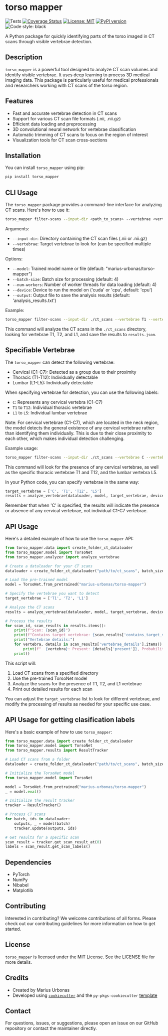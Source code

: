 # torso mapper
![Tests](https://github.com/MariusUrbonas/torso-mapper/actions/workflows/ci_cd.yml/badge.svg) [![Coverage Status](https://coveralls.io/repos/github/MariusUrbonas/torso-mapper/badge.svg?branch=main)](https://coveralls.io/github/MariusUrbonas/torso-mapper?branch=main) [![License: MIT](https://img.shields.io/badge/License-MIT-yellow.svg)](https://opensource.org/licenses/MIT) [![PyPI version](https://badge.fury.io/py/your-package-name.svg)](https://badge.fury.io/py/your-package-name) ![Code style: black](https://img.shields.io/badge/code%20style-black-000000.svg)

A Python package for quickly identifying parts of the torso imaged in CT scans through visible vertebrae detection.

## Description

`torso_mapper` is a powerful tool designed to analyze CT scan volumes and identify visible vertebrae. It uses deep learning to process 3D medical imaging data. This package is particularly useful for medical professionals and researchers working with CT scans of the torso region.

## Features

- Fast and accurate vertebrae detection in CT scans
- Support for various CT scan file formats (.nii, .nii.gz)
- Efficient data loading and preprocessing
- 3D convolutional neural network for vertebrae classification
- Automatic trimming of CT scans to focus on the region of interest
- Visualization tools for CT scan cross-sections

## Installation

You can install `torso_mapper` using pip:

```bash
pip install torso_mapper
```

## CLI Usage

The `torso_mapper` package provides a command-line interface for analyzing CT scans. Here's how to use it:

```bash
torso_mapper filter-scans --input-dir <path_to_scans> --vertebrae <vertebra1> --vertebrae <vertebra2> [OPTIONS]
```

Arguments:
- `--input-dir`: Directory containing the CT scan files (.nii or .nii.gz)
- `--vertebrae`: Target vertebrae to look for (can be specified multiple times)

Options:
- `--model`: Trained model name or file (default: "marius-urbonas/torso-mapper")
- `--batch-size`: Batch size for processing (default: 4)
- `--num-workers`: Number of worker threads for data loading (default: 4)
- `--device`: Device to run the model on ('cuda' or 'cpu', default: 'cpu')
- `--output`: Output file to save the analysis results (default: 'analysis_results.txt')

Example:
```bash
torso_mapper filter-scans --input-dir ./ct_scans --vertebrae T1 --vertebrae T2 --vertebrae L1 --output results.json
```

This command will analyze the CT scans in the `./ct_scans` directory, looking for vertebrae T1, T2, and L1, and save the results to `results.json`.

## Specifiable Vertebrae

The `torso_mapper` can detect the following vertebrae:

- Cervical (C1-C7): Detected as a group due to their proximity
- Thoracic (T1-T12): Individually detectable
- Lumbar (L1-L5): Individually detectable

When specifying vertebrae for detection, you can use the following labels:

- `C`: Represents any cervical vertebra (C1-C7)
- `T1` to `T12`: Individual thoracic vertebrae
- `L1` to `L5`: Individual lumbar vertebrae

Note: For cervical vertebrae (C1-C7), which are located in the neck region, the model detects the general existence of any cervical vertebrae rather than identifying them individually. This is due to their close proximity to each other, which makes individual detection challenging.

Example usage:
```bash
torso_mapper filter-scans --input-dir ./ct_scans --vertebrae C --vertebrae T1 --vertebrae T12 --vertebrae L5
```

This command will look for the presence of any cervical vertebrae, as well as the specific thoracic vertebrae T1 and T12, and the lumbar vertebra L5.

In your Python code, you can specify vertebrae in the same way:

```python
target_vertebrae = ['C', 'T1', 'T12', 'L5']
results = analyze_vertebrae(dataloader, model, target_vertebrae, device='cpu')
```

Remember that when 'C' is specified, the results will indicate the presence or absence of any cervical vertebrae, not individual C1-C7 vertebrae.

## API Usage

Here's a detailed example of how to use the `torso_mapper` API:

```python
from torso_mapper.data import create_folder_ct_dataloader
from torso_mapper.model import TorsoNet
from torso_mapper.analyzer import analyze_vertebrae

# Create a dataloader for your CT scans
dataloader = create_folder_ct_dataloader("path/to/ct_scans", batch_size=4)

# Load the pre-trained model
model = TorsoNet.from_pretrained("marius-urbonas/torso-mapper")

# Specify the vertebrae you want to detect
target_vertebrae = ['T1', 'T2', 'L1']

# Analyze the CT scans
results = analyze_vertebrae(dataloader, model, target_vertebrae, device='cpu')

# Process the results
for scan_id, scan_results in results.items():
    print(f"Scan: {scan_id}")
    print(f"Contains target vertebrae: {scan_results['contains_target_vertebrae']}")
    print("Vertebrae details:")
    for vertebra, details in scan_results['vertebrae_details'].items():
        print(f"  {vertebra}: Present: {details['present']}, Probability: {details['probability']:.2f}")
    print()
```

This script will:
1. Load CT scans from a specified directory
2. Use the pre-trained TorsoNet model
3. Analyze the scans for the presence of T1, T2, and L1 vertebrae
4. Print out detailed results for each scan

You can adjust the `target_vertebrae` list to look for different vertebrae, and modify the processing of results as needed for your specific use case.

## API Usage for getting clasification labels
 
Here's a basic example of how to use `torso_mapper`:

```python
from torso_mapper.data import create_folder_ct_dataloader
from torso_mapper.model import TorsoNet
from torso_mapper.results import ResultTracker

# Load CT scans from a folder
dataloader = create_folder_ct_dataloader("path/to/ct_scans", batch_size=4)

# Initialize the TorsoNet model
from torso_mapper.model import TorsoNet

model = TorsoNet.from_pretrained("marius-urbonas/torso-mapper")
_ = model.eval()

# Initialize the result tracker
tracker = ResultTracker()

# Process CT scans
for batch, ids in dataloader:
    outputs, _ = model(batch)
    tracker.update(outputs, ids)

# Get results for a specific scan
scan_result = tracker.get_scan_result_at(0)
labels = scan_result.get_scan_labels()
```

## Dependencies

- PyTorch
- NumPy
- Nibabel
- Matplotlib

## Contributing

Interested in contributing? We welcome contributions of all forms. Please check out our contributing guidelines for more information on how to get started.

## License

`torso_mapper` is licensed under the MIT License. See the LICENSE file for more details.

## Credits

- Created by Marius Urbonas
- Developed using [`cookiecutter`](https://cookiecutter.readthedocs.io/en/latest/) and the `py-pkgs-cookiecutter` [template](https://github.com/py-pkgs/py-pkgs-cookiecutter)

## Contact

For questions, issues, or suggestions, please open an issue on our GitHub repository or contact the maintainer directly.